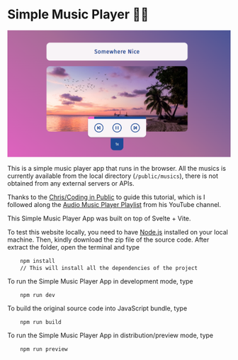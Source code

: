 # Simple Music Player 🎵🎼       

![Simple Music Player](banner.png)      


This is a simple music player app that runs in the browser. All the musics is currently available from the local directory (`/public/musics`), there is not obtained from any external servers or APIs.     

Thanks to the [Chris/Coding in Public](https://github.com/coding-in-public) to guide this tutorial, which is I followed along the [Audio Music Player Playlist](https://www.youtube.com/playlist?list=PLoqZcxvpWzzcxbClFwRIMjj_mYuAqNKku) from his YouTube channel.     


This Simple Music Player App was built on top of Svelte + Vite.     


To test this website locally, you need to have [Node.js](https://nodejs.org/en/) installed on your local machine. Then, kindly download the zip file of the source code. After extract the folder, open the terminal and type         

```Shell
	npm install
	// This will install all the dependencies of the project
```


To run the Simple Music Player App in development mode, type    

```Shell
	npm run dev
```

To build the original source code into JavaScript bundle, type     

```Shell
	npm run build
```

To run the Simple Music Player App in distribution/preview mode, type      

```Shell
	npm run preview
```
